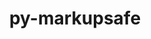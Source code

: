 ---
title: "py-markupsafe"
layout: cache
categories: [package, v0.18.1]
meta: {"versions": ["2.0.1"], "compilers": ["gcc@=7.3.1", "gcc@=7.5.0"], "oss": ["amzn2", "ubuntu18.04"], "platforms": ["linux"], "targets": ["aarch64", "graviton2", "x86_64", "x86_64_v3", "x86_64_v4"], "stacks": ["aws-isc", "aws-isc-aarch64", "data-vis-sdk", "e4s", "root"], "num_specs": 7, "num_specs_by_stack": {"root": 7, "e4s": 2, "data-vis-sdk": 1, "aws-isc": 2, "aws-isc-aarch64": 2}}
spec_details: [{"hash": "moccjbwsnsjas76cm6aygzcublpgzzhc", "compiler": "gcc@=7.5.0", "versions": ["2.0.1"], "os": "ubuntu18.04", "platform": "linux", "target": "x86_64", "variants": [], "stacks": ["root", "e4s"], "size": "-", "tarball": "https://binaries.spack.io/v0.18.1/build_cache/linux-ubuntu18.04-x86_64/gcc-7.5.0/py-markupsafe-2.0.1/linux-ubuntu18.04-x86_64-gcc-7.5.0-py-markupsafe-2.0.1-moccjbwsnsjas76cm6aygzcublpgzzhc.spack"}, {"hash": "nj4focjau5a2m7434nha3wqupx3y2uz4", "compiler": "gcc@=7.5.0", "versions": ["2.0.1"], "os": "ubuntu18.04", "platform": "linux", "target": "x86_64", "variants": [], "stacks": ["data-vis-sdk", "root"], "size": "-", "tarball": "https://binaries.spack.io/v0.18.1/build_cache/linux-ubuntu18.04-x86_64/gcc-7.5.0/py-markupsafe-2.0.1/linux-ubuntu18.04-x86_64-gcc-7.5.0-py-markupsafe-2.0.1-nj4focjau5a2m7434nha3wqupx3y2uz4.spack"}, {"hash": "zn6rd2g7ewgcvvmk7rybammf2os6azfc", "compiler": "gcc@=7.3.1", "versions": ["2.0.1"], "os": "amzn2", "platform": "linux", "target": "x86_64_v4", "variants": [], "stacks": ["aws-isc", "root"], "size": "-", "tarball": "https://binaries.spack.io/v0.18.1/build_cache/linux-amzn2-x86_64_v4/gcc-7.3.1/py-markupsafe-2.0.1/linux-amzn2-x86_64_v4-gcc-7.3.1-py-markupsafe-2.0.1-zn6rd2g7ewgcvvmk7rybammf2os6azfc.spack"}, {"hash": "tszccjilzag6agtggnakjcp7vwbyknce", "compiler": "gcc@=7.3.1", "versions": ["2.0.1"], "os": "amzn2", "platform": "linux", "target": "aarch64", "variants": [], "stacks": ["root", "aws-isc-aarch64"], "size": "-", "tarball": "https://binaries.spack.io/v0.18.1/build_cache/linux-amzn2-aarch64/gcc-7.3.1/py-markupsafe-2.0.1/linux-amzn2-aarch64-gcc-7.3.1-py-markupsafe-2.0.1-tszccjilzag6agtggnakjcp7vwbyknce.spack"}, {"hash": "xhuuqyt2p3m3atdinwd727fcpkouh7co", "compiler": "gcc@=7.5.0", "versions": ["2.0.1"], "os": "ubuntu18.04", "platform": "linux", "target": "x86_64", "variants": [], "stacks": ["root", "e4s"], "size": "-", "tarball": "https://binaries.spack.io/v0.18.1/build_cache/linux-ubuntu18.04-x86_64/gcc-7.5.0/py-markupsafe-2.0.1/linux-ubuntu18.04-x86_64-gcc-7.5.0-py-markupsafe-2.0.1-xhuuqyt2p3m3atdinwd727fcpkouh7co.spack"}, {"hash": "tmygk3lr4vwhdjaa7dihtbjl47phcf5m", "compiler": "gcc@=7.3.1", "versions": ["2.0.1"], "os": "amzn2", "platform": "linux", "target": "x86_64_v3", "variants": [], "stacks": ["aws-isc", "root"], "size": "-", "tarball": "https://binaries.spack.io/v0.18.1/build_cache/linux-amzn2-x86_64_v3/gcc-7.3.1/py-markupsafe-2.0.1/linux-amzn2-x86_64_v3-gcc-7.3.1-py-markupsafe-2.0.1-tmygk3lr4vwhdjaa7dihtbjl47phcf5m.spack"}, {"hash": "vhog5tqwszb5awmhdst5ku47d7y6tm54", "compiler": "gcc@=7.3.1", "versions": ["2.0.1"], "os": "amzn2", "platform": "linux", "target": "graviton2", "variants": [], "stacks": ["root", "aws-isc-aarch64"], "size": "-", "tarball": "https://binaries.spack.io/v0.18.1/build_cache/linux-amzn2-graviton2/gcc-7.3.1/py-markupsafe-2.0.1/linux-amzn2-graviton2-gcc-7.3.1-py-markupsafe-2.0.1-vhog5tqwszb5awmhdst5ku47d7y6tm54.spack"}]
---